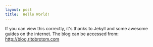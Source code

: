 ```yaml
---
layout: post
title:  Hello World!
---
```



If you can view this correctly, it's thanks to Jekyll and some awesome guides on the internet.
The blog can be accessed from: http://blog.ritobrotom.com 

